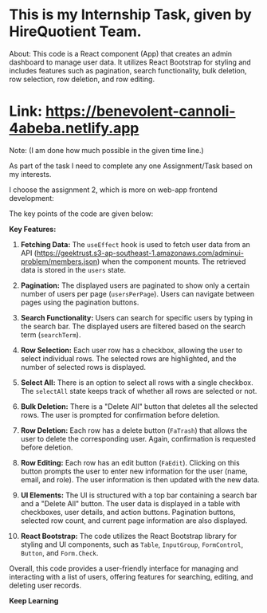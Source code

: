# This is my Internship Task, given by HireQuotient Team.

About: This code is a React component (App) that creates an admin dashboard to manage user data. It utilizes React Bootstrap for styling and includes features such as pagination, search functionality, bulk deletion, row selection, row deletion, and row editing.

# Link: https://benevolent-cannoli-4abeba.netlify.app
Note: (I am done how much possible in the given time line.)

As part of the task I need to complete any one Assignment/Task based on my interests.

I choose the assignment 2, which is more on web-app frontend development:

The key points of the code are given below:

**Key Features:**

1. **Fetching Data:** The `useEffect` hook is used to fetch user data from an API (https://geektrust.s3-ap-southeast-1.amazonaws.com/adminui-problem/members.json) when the component mounts. The retrieved data is stored in the `users` state.

2. **Pagination:** The displayed users are paginated to show only a certain number of users per page (`usersPerPage`). Users can navigate between pages using the pagination buttons.

3. **Search Functionality:** Users can search for specific users by typing in the search bar. The displayed users are filtered based on the search term (`searchTerm`).

4. **Row Selection:** Each user row has a checkbox, allowing the user to select individual rows. The selected rows are highlighted, and the number of selected rows is displayed.

5. **Select All:** There is an option to select all rows with a single checkbox. The `selectAll` state keeps track of whether all rows are selected or not.

6. **Bulk Deletion:** There is a "Delete All" button that deletes all the selected rows. The user is prompted for confirmation before deletion.

7. **Row Deletion:** Each row has a delete button (`FaTrash`) that allows the user to delete the corresponding user. Again, confirmation is requested before deletion.

8. **Row Editing:** Each row has an edit button (`FaEdit`). Clicking on this button prompts the user to enter new information for the user (name, email, and role). The user information is then updated with the new data.

9. **UI Elements:** The UI is structured with a top bar containing a search bar and a "Delete All" button. The user data is displayed in a table with checkboxes, user details, and action buttons. Pagination buttons, selected row count, and current page information are also displayed.

10. **React Bootstrap:** The code utilizes the React Bootstrap library for styling and UI components, such as `Table`, `InputGroup`, `FormControl`, `Button`, and `Form.Check`.

Overall, this code provides a user-friendly interface for managing and interacting with a list of users, offering features for searching, editing, and deleting user records.



**Keep Learning**
